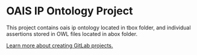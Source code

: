 # OAIS IP Ontology Project

This project contains oais ip ontology located in tbox folder, and individual assertions stored in OWL files located in abox folder. 


[Learn more about creating GitLab projects.](https://docs.gitlab.com/ee/gitlab-basics/create-project.html)
